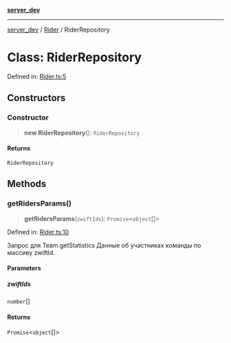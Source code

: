 [**server_dev**](../../README.md)

***

[server_dev](../../README.md) / [Rider](../README.md) / RiderRepository

# Class: RiderRepository

Defined in: [Rider.ts:5](https://github.com/caH40/zwiftpower/blob/5fffec92fb890f2c9fb8c4956cd7f708cc1e00f5/server/src/repositories/Rider.ts#L5)

## Constructors

### Constructor

> **new RiderRepository**(): `RiderRepository`

#### Returns

`RiderRepository`

## Methods

### getRidersParams()

> **getRidersParams**(`zwiftIds`): `Promise`\<`object`[]\>

Defined in: [Rider.ts:10](https://github.com/caH40/zwiftpower/blob/5fffec92fb890f2c9fb8c4956cd7f708cc1e00f5/server/src/repositories/Rider.ts#L10)

Запрос для Team.getStatistics
Данные об участниках команды по массиву zwiftId.

#### Parameters

##### zwiftIds

`number`[]

#### Returns

`Promise`\<`object`[]\>
